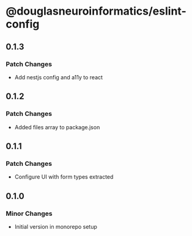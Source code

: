 # @douglasneuroinformatics/eslint-config

## 0.1.3

### Patch Changes

- Add nestjs config and a11y to react

## 0.1.2

### Patch Changes

- Added files array to package.json

## 0.1.1

### Patch Changes

- Configure UI with form types extracted

## 0.1.0

### Minor Changes

- Initial version in monorepo setup
